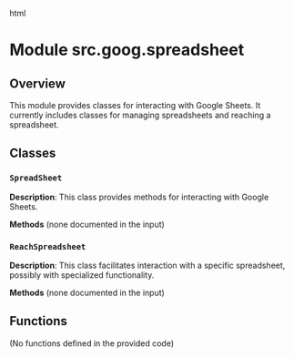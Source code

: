 html
<h1>Module src.goog.spreadsheet</h1>

<h2>Overview</h2>
<p>This module provides classes for interacting with Google Sheets.  It currently includes classes for managing spreadsheets and reaching a spreadsheet.</p>

<h2>Classes</h2>

<h3><code>SpreadSheet</code></h3>

<p><strong>Description</strong>: This class provides methods for interacting with Google Sheets.</p>

<p><strong>Methods</strong> (none documented in the input)</p>


<h3><code>ReachSpreadsheet</code></h3>

<p><strong>Description</strong>: This class facilitates interaction with a specific spreadsheet, possibly with specialized functionality.</p>


<p><strong>Methods</strong> (none documented in the input)</p>

<h2>Functions</h2>

<p>(No functions defined in the provided code)</p>